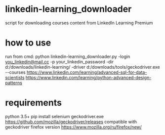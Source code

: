 # linkedin-learning_downloader
script for downloading courses content from LinkedIn Learning Premium

# how to use
run from cmd:
python linkedin-learning_downloader.py -login you_linkedin@mail.cc -p your_linkedin_password -dir d:/downloads/linkedin-learning/ -driver d:/downloads/tools/geckodriver.exe --courses https://www.linkedin.com/learning/advanced-sql-for-data-scientists https://www.linkedin.com/learning/python-advanced-design-patterns

# requirements
python 3.5+
pip install selenium
geckodriver.exe https://github.com/mozilla/geckodriver/releases
compatible with geckodriver firefox version https://www.mozilla.org/ru/firefox/new/
